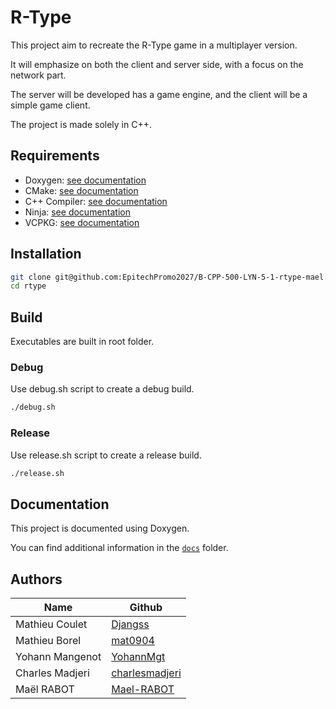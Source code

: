 # R-Type

This project aim to recreate the R-Type game in a multiplayer version.

It will emphasize on both the client and server side, with a focus on the network part.

The server will be developed has a game engine, and the client will be a simple game client.

The project is made solely in C++.

## Requirements

- Doxygen: [see documentation](https://www.doxygen.nl/manual/install.html)
- CMake: [see documentation](https://cmake.org/install/)
- C++ Compiler: [see documentation](https://gcc.gnu.org/install/)
- Ninja: [see documentation](https://ninja-build.org/)
- VCPKG: [see documentation](Misc/VCPKG.md)

## Installation

```sh
git clone git@github.com:EpitechPromo2027/B-CPP-500-LYN-5-1-rtype-mael.rabot.git && mv B-CPP-500-LYN-5-1-rtype-mael.rabot rtype
cd rtype
```

## Build

Executables are built in root folder.

### Debug

Use debug.sh script to create a debug build.

```sh
./debug.sh
```

### Release

Use release.sh script to create a release build.

```sh
./release.sh
```

## Documentation

This project is documented using Doxygen.

You can find additional information in the [`docs`](docs/Hub.md) folder.

## Authors

| Name            | Github                                              |
|-----------------|-----------------------------------------------------|
| Mathieu Coulet  | [Djangss](https://github.com/Djangss)               |
| Mathieu Borel   | [mat0904](https://github.com/mat0904)               |
| Yohann Mangenot | [YohannMgt](https://github.com/YohannMgt)           |
| Charles Madjeri | [charlesmadjeri](https://github.com/charlesmadjeri) |
| Maël RABOT      | [Mael-RABOT](https://github.com/Mael-RABOT)         |
